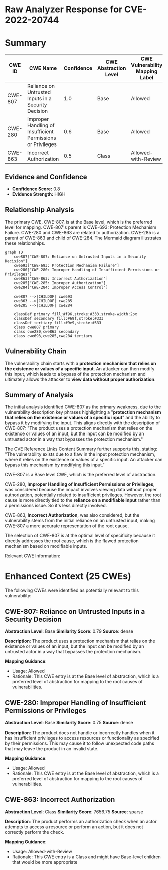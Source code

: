 # Raw Analyzer Response for CVE-2022-20744

# Summary
| CWE ID | CWE Name | Confidence | CWE Abstraction Level | CWE Vulnerability Mapping Label | CWE-Vulnerability Mapping Notes |
|---|---|---|---|---|---|
| CWE-807 | Reliance on Untrusted Inputs in a Security Decision | 1.0 | Base | Allowed | Primary CWE |
| CWE-280 | Improper Handling of Insufficient Permissions or Privileges | 0.6 | Base | Allowed | Secondary Candidate |
| CWE-863 | Incorrect Authorization | 0.5 | Class | Allowed-with-Review | Secondary Candidate |

## Evidence and Confidence

*   **Confidence Score:** 0.8
*   **Evidence Strength:** HIGH

## Relationship Analysis
The primary CWE, CWE-807, is at the Base level, which is the preferred level for mapping. CWE-807's parent is CWE-693: Protection Mechanism Failure. CWE-280 and CWE-863 are related to authorization. CWE-285 is a parent of CWE-863 and child of CWE-284. The Mermaid diagram illustrates these relationships.

```mermaid
graph TD
    cwe807["CWE-807: Reliance on Untrusted Inputs in a Security Decision"]
    cwe693["CWE-693: Protection Mechanism Failure"]
    cwe280["CWE-280: Improper Handling of Insufficient Permissions or Privileges"]
    cwe863["CWE-863: Incorrect Authorization"]
    cwe285["CWE-285: Improper Authorization"]
    cwe284["CWE-284: Improper Access Control"]

    cwe807 -->|CHILDOF| cwe693
    cwe863 -->|CHILDOF| cwe285
    cwe285 -->|CHILDOF| cwe284

    classDef primary fill:#f96,stroke:#333,stroke-width:2px
    classDef secondary fill:#69f,stroke:#333
    classDef tertiary fill:#9e9,stroke:#333
    class cwe807 primary
    class cwe280,cwe863 secondary
    class cwe693,cwe285,cwe284 tertiary
```

## Vulnerability Chain
The vulnerability chain starts with a **protection mechanism that relies on the existence or values of a specific input**. An attacker can then modify this input, which leads to a bypass of the protection mechanism and ultimately allows the attacker to **view data without proper authorization**.

## Summary of Analysis
The initial analysis identified CWE-807 as the primary weakness, due to the vulnerability description key phrases highlighting a "**protection mechanism that relies on the existence or values of a specific input**" and the ability to bypass it by modifying the input. This aligns directly with the description of CWE-807: "The product uses a protection mechanism that relies on the existence or values of an input, but the input can be modified by an untrusted actor in a way that bypasses the protection mechanism."

The CVE Reference Links Content Summary further supports this, stating: "The vulnerability exists due to a flaw in the input protection mechanism, where it relies on the existence or values of a specific input. An attacker can bypass this mechanism by modifying this input."

CWE-807 is a Base level CWE, which is the preferred level of abstraction.

CWE-280, **Improper Handling of Insufficient Permissions or Privileges**, was considered because the impact involves viewing data without proper authorization, potentially related to insufficient privileges. However, the root cause is more directly tied to the **reliance on a modifiable input** rather than a permissions issue. So it's less directly involved.

CWE-863, **Incorrect Authorization**, was also considered, but the vulnerability stems from the initial reliance on an untrusted input, making CWE-807 a more accurate representation of the root cause.

The selection of CWE-807 is at the optimal level of specificity because it directly addresses the root cause, which is the flawed protection mechanism based on modifiable inputs.

Relevant CWE Information:

# Enhanced Context (25 CWEs)
The following CWEs were identified as potentially relevant to this vulnerability:

## CWE-807: Reliance on Untrusted Inputs in a Security Decision
**Abstraction Level**: Base
**Similarity Score**: 0.79
**Source**: dense

**Description**:
The product uses a protection mechanism that relies on the existence or values of an input, but the input can be modified by an untrusted actor in a way that bypasses the protection mechanism.

**Mapping Guidance**:
- Usage: Allowed
- Rationale: This CWE entry is at the Base level of abstraction, which is a preferred level of abstraction for mapping to the root causes of vulnerabilities.

## CWE-280: Improper Handling of Insufficient Permissions or Privileges 
**Abstraction Level**: Base
**Similarity Score**: 0.75
**Source**: dense

**Description**:
The product does not handle or incorrectly handles when it has insufficient privileges to access resources or functionality as specified by their permissions. This may cause it to follow unexpected code paths that may leave the product in an invalid state.

**Mapping Guidance**:
- Usage: Allowed
- Rationale: This CWE entry is at the Base level of abstraction, which is a preferred level of abstraction for mapping to the root causes of vulnerabilities.

## CWE-863: Incorrect Authorization
**Abstraction Level**: Class
**Similarity Score**: 7656.75
**Source**: sparse

**Description**:
The product performs an authorization check when an actor attempts to access a resource or perform an action, but it does not correctly perform the check.

**Mapping Guidance**:
- Usage: Allowed-with-Review
- Rationale: This CWE entry is a Class and might have Base-level children that would be more appropriate